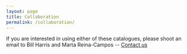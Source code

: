 ```yaml
---
layout: page
title: Collaboration
permalink: /collaboration/
---
```


If you are interested in using either of these catalogues, please shoot an email to Bill Harris and Marta Reina-Campos -- [Contact us](mailto:harrisw@mcmaster.ca,reinacampos@cita.utoronto.ca?subject=Interest%20on%20the%20JWST%20catalogues)
